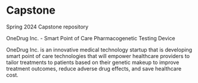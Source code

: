 # Capstone
Spring 2024 Capstone repository

OneDrug Inc. - Smart Point of Care Pharmacogenetic Testing Device

OneDrug Inc. is an innovative medical technology startup that is developing smart point of care technologies that will empower healthcare providers to tailor treatments to patients based on their genetic makeup to improve treatment outcomes, reduce adverse drug effects, and save healthcare cost.
